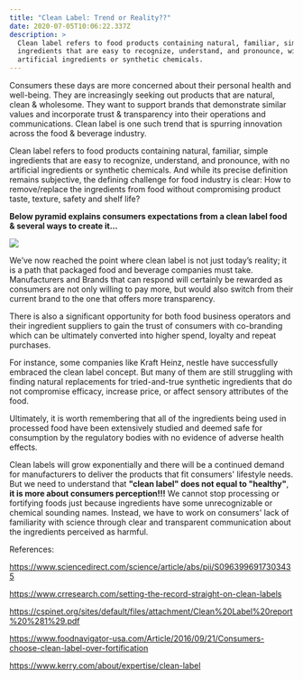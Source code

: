 ```yaml
---
title: "Clean Label: Trend or Reality??"
date: 2020-07-05T10:06:22.337Z
description: >
  Clean label refers to food products containing natural, familiar, simple
  ingredients that are easy to recognize, understand, and pronounce, with no
  artificial ingredients or synthetic chemicals.
---
```

Consumers these days are more concerned about their personal health and well-being. They are increasingly seeking out products that are natural, clean & wholesome. They want to support brands that demonstrate similar values and incorporate trust & transparency into their operations and communications. Clean label is one such trend that is spurring innovation across the food & beverage industry.

Clean label refers to food products containing natural, familiar, simple ingredients that are easy to recognize, understand, and pronounce, with no artificial ingredients or synthetic chemicals. And while its precise definition remains subjective, the defining challenge for food industry is clear: How to remove/replace the ingredients from food without compromising product taste, texture, safety and shelf life? 

**Below pyramid explains consumers expectations from a clean label food & several ways to create it...**

![](img/pillars-of-clean-label.png)

We’ve now reached the point where clean label is not just today’s reality; it is a path that packaged food and beverage companies must take. Manufacturers and Brands that can respond will certainly be rewarded as consumers are not only willing to pay more, but would also switch from their current brand to the one that offers more transparency.

There is also a significant opportunity for both food business operators and their ingredient suppliers to gain the trust of consumers with co-branding which can be ultimately converted into higher spend, loyalty and repeat purchases.

For instance, some companies like Kraft Heinz, nestle have successfully embraced the clean label concept. But many of them are still struggling with finding natural replacements for tried-and-true synthetic ingredients that do not compromise efficacy, increase price, or affect sensory attributes of the food. 

Ultimately, it is worth remembering that all of the ingredients being used in processed food have been extensively studied and deemed safe for consumption by the regulatory bodies with no evidence of adverse health effects. 

Clean labels will grow exponentially and there will be a continued demand for manufacturers to deliver the products that fit consumers' lifestyle needs. But we need to understand that **"clean label" does not equal to "healthy"**, **it is more about consumers perception!!!** We cannot stop processing or fortifying foods just because ingredients have some unrecognizable or chemical sounding names. Instead, we have to work on consumers' lack of familiarity with science through clear and transparent communication about the ingredients perceived as harmful.

References:

<https://www.sciencedirect.com/science/article/abs/pii/S0963996917303435>

<https://www.crresearch.com/setting-the-record-straight-on-clean-labels>

<https://cspinet.org/sites/default/files/attachment/Clean%20Label%20report%20%281%29.pdf>

<https://www.foodnavigator-usa.com/Article/2016/09/21/Consumers-choose-clean-label-over-fortification>

<https://www.kerry.com/about/expertise/clean-label>
